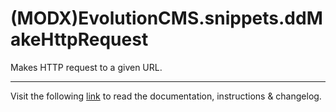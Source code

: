 # (MODX)EvolutionCMS.snippets.ddMakeHttpRequest

Makes HTTP request to a given URL.
___
Visit the following [link](http://code.divandesign.biz/modx/ddmakehttprequest) to read the documentation, instructions & changelog.
